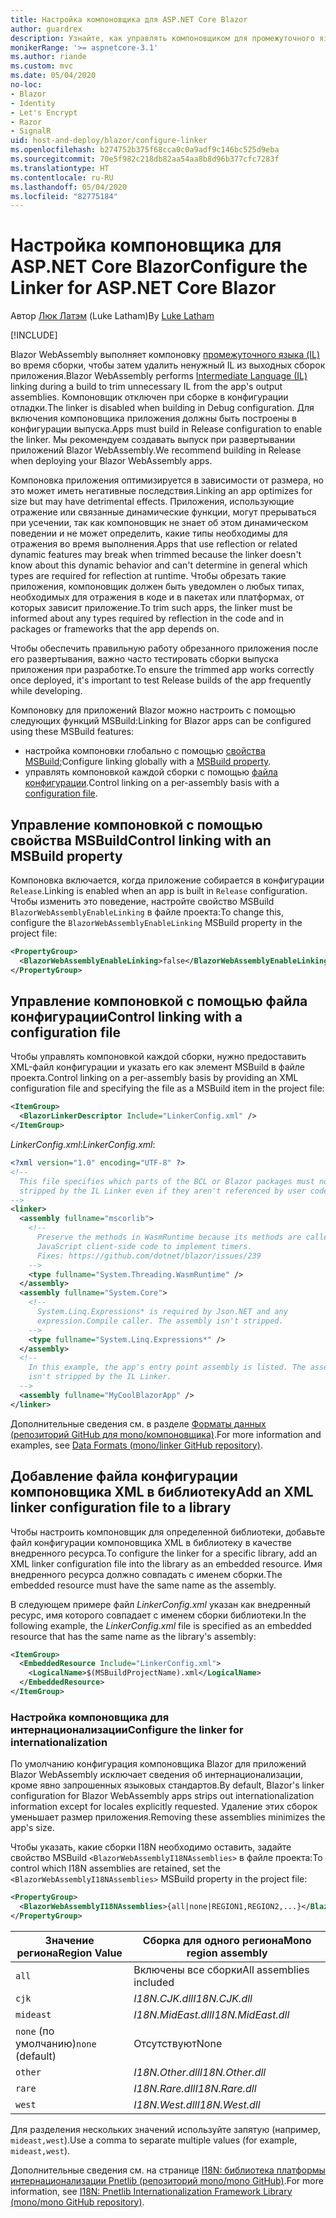 ```yaml
---
title: Настройка компоновщика для ASP.NET Core Blazor
author: guardrex
description: Узнайте, как управлять компоновщиком для промежуточного языка (IL) при создании приложения Blazor.
monikerRange: '>= aspnetcore-3.1'
ms.author: riande
ms.custom: mvc
ms.date: 05/04/2020
no-loc:
- Blazor
- Identity
- Let's Encrypt
- Razor
- SignalR
uid: host-and-deploy/blazor/configure-linker
ms.openlocfilehash: b274752b375f68cca0c0a9adf9c146bc525d9eba
ms.sourcegitcommit: 70e5f982c218db82aa54aa8b8d96b377cfc7283f
ms.translationtype: HT
ms.contentlocale: ru-RU
ms.lasthandoff: 05/04/2020
ms.locfileid: "82775184"
---
```

# <a name="configure-the-linker-for-aspnet-core-blazor"></a><span data-ttu-id="ea2de-103">Настройка компоновщика для ASP.NET Core Blazor</span><span class="sxs-lookup"><span data-stu-id="ea2de-103">Configure the Linker for ASP.NET Core Blazor</span></span>

<span data-ttu-id="ea2de-104">Автор [Люк Латэм](https://github.com/guardrex) (Luke Latham)</span><span class="sxs-lookup"><span data-stu-id="ea2de-104">By [Luke Latham](https://github.com/guardrex)</span></span>

[!INCLUDE[](~/includes/blazorwasm-preview-notice.md)]

<span data-ttu-id="ea2de-105">Blazor WebAssembly выполняет компоновку [промежуточного языка (IL)](/dotnet/standard/managed-code#intermediate-language--execution) во время сборки, чтобы затем удалить ненужный IL из выходных сборок приложения.</span><span class="sxs-lookup"><span data-stu-id="ea2de-105">Blazor WebAssembly performs [Intermediate Language (IL)](/dotnet/standard/managed-code#intermediate-language--execution) linking during a build to trim unnecessary IL from the app's output assemblies.</span></span> <span data-ttu-id="ea2de-106">Компоновщик отключен при сборке в конфигурации отладки.</span><span class="sxs-lookup"><span data-stu-id="ea2de-106">The linker is disabled when building in Debug configuration.</span></span> <span data-ttu-id="ea2de-107">Для включения компоновщика приложения должны быть построены в конфигурации выпуска.</span><span class="sxs-lookup"><span data-stu-id="ea2de-107">Apps must build in Release configuration to enable the linker.</span></span> <span data-ttu-id="ea2de-108">Мы рекомендуем создавать выпуск при развертывании приложений Blazor WebAssembly.</span><span class="sxs-lookup"><span data-stu-id="ea2de-108">We recommend building in Release when deploying your Blazor WebAssembly apps.</span></span> 

<span data-ttu-id="ea2de-109">Компоновка приложения оптимизируется в зависимости от размера, но это может иметь негативные последствия.</span><span class="sxs-lookup"><span data-stu-id="ea2de-109">Linking an app optimizes for size but may have detrimental effects.</span></span> <span data-ttu-id="ea2de-110">Приложения, использующие отражение или связанные динамические функции, могут прерываться при усечении, так как компоновщик не знает об этом динамическом поведении и не может определить, какие типы необходимы для отражения во время выполнения.</span><span class="sxs-lookup"><span data-stu-id="ea2de-110">Apps that use reflection or related dynamic features may break when trimmed because the linker doesn't know about this dynamic behavior and can't determine in general which types are required for reflection at runtime.</span></span> <span data-ttu-id="ea2de-111">Чтобы обрезать такие приложения, компоновщик должен быть уведомлен о любых типах, необходимых для отражения в коде и в пакетах или платформах, от которых зависит приложение.</span><span class="sxs-lookup"><span data-stu-id="ea2de-111">To trim such apps, the linker must be informed about any types required by reflection in the code and in packages or frameworks that the app depends on.</span></span> 

<span data-ttu-id="ea2de-112">Чтобы обеспечить правильную работу обрезанного приложения после его развертывания, важно часто тестировать сборки выпуска приложения при разработке.</span><span class="sxs-lookup"><span data-stu-id="ea2de-112">To ensure the trimmed app works correctly once deployed, it's important to test Release builds of the app frequently while developing.</span></span>

<span data-ttu-id="ea2de-113">Компоновку для приложений Blazor можно настроить с помощью следующих функций MSBuild:</span><span class="sxs-lookup"><span data-stu-id="ea2de-113">Linking for Blazor apps can be configured using these MSBuild features:</span></span>

* <span data-ttu-id="ea2de-114">настройка компоновки глобально с помощью [свойства MSBuild](#control-linking-with-an-msbuild-property);</span><span class="sxs-lookup"><span data-stu-id="ea2de-114">Configure linking globally with a [MSBuild property](#control-linking-with-an-msbuild-property).</span></span>
* <span data-ttu-id="ea2de-115">управлять компоновкой каждой сборки с помощью [файла конфигурации](#control-linking-with-a-configuration-file).</span><span class="sxs-lookup"><span data-stu-id="ea2de-115">Control linking on a per-assembly basis with a [configuration file](#control-linking-with-a-configuration-file).</span></span>

## <a name="control-linking-with-an-msbuild-property"></a><span data-ttu-id="ea2de-116">Управление компоновкой с помощью свойства MSBuild</span><span class="sxs-lookup"><span data-stu-id="ea2de-116">Control linking with an MSBuild property</span></span>

<span data-ttu-id="ea2de-117">Компоновка включается, когда приложение собирается в конфигурации `Release`.</span><span class="sxs-lookup"><span data-stu-id="ea2de-117">Linking is enabled when an app is built in `Release` configuration.</span></span> <span data-ttu-id="ea2de-118">Чтобы изменить это поведение, настройте свойство MSBuild `BlazorWebAssemblyEnableLinking` в файле проекта:</span><span class="sxs-lookup"><span data-stu-id="ea2de-118">To change this, configure the `BlazorWebAssemblyEnableLinking` MSBuild property in the project file:</span></span>

```xml
<PropertyGroup>
  <BlazorWebAssemblyEnableLinking>false</BlazorWebAssemblyEnableLinking>
</PropertyGroup>
```

## <a name="control-linking-with-a-configuration-file"></a><span data-ttu-id="ea2de-119">Управление компоновкой с помощью файла конфигурации</span><span class="sxs-lookup"><span data-stu-id="ea2de-119">Control linking with a configuration file</span></span>

<span data-ttu-id="ea2de-120">Чтобы управлять компоновкой каждой сборки, нужно предоставить XML-файл конфигурации и указать его как элемент MSBuild в файле проекта.</span><span class="sxs-lookup"><span data-stu-id="ea2de-120">Control linking on a per-assembly basis by providing an XML configuration file and specifying the file as a MSBuild item in the project file:</span></span>

```xml
<ItemGroup>
  <BlazorLinkerDescriptor Include="LinkerConfig.xml" />
</ItemGroup>
```

<span data-ttu-id="ea2de-121">*LinkerConfig.xml*:</span><span class="sxs-lookup"><span data-stu-id="ea2de-121">*LinkerConfig.xml*:</span></span>

```xml
<?xml version="1.0" encoding="UTF-8" ?>
<!--
  This file specifies which parts of the BCL or Blazor packages must not be
  stripped by the IL Linker even if they aren't referenced by user code.
-->
<linker>
  <assembly fullname="mscorlib">
    <!--
      Preserve the methods in WasmRuntime because its methods are called by 
      JavaScript client-side code to implement timers.
      Fixes: https://github.com/dotnet/blazor/issues/239
    -->
    <type fullname="System.Threading.WasmRuntime" />
  </assembly>
  <assembly fullname="System.Core">
    <!--
      System.Linq.Expressions* is required by Json.NET and any 
      expression.Compile caller. The assembly isn't stripped.
    -->
    <type fullname="System.Linq.Expressions*" />
  </assembly>
  <!--
    In this example, the app's entry point assembly is listed. The assembly
    isn't stripped by the IL Linker.
  -->
  <assembly fullname="MyCoolBlazorApp" />
</linker>
```

<span data-ttu-id="ea2de-122">Дополнительные сведения см. в разделе [Форматы данных (репозиторий GitHub для mono/компоновщика)](https://github.com/mono/linker/blob/master/docs/data-formats.md).</span><span class="sxs-lookup"><span data-stu-id="ea2de-122">For more information and examples, see [Data Formats (mono/linker GitHub repository)](https://github.com/mono/linker/blob/master/docs/data-formats.md).</span></span>

## <a name="add-an-xml-linker-configuration-file-to-a-library"></a><span data-ttu-id="ea2de-123">Добавление файла конфигурации компоновщика XML в библиотеку</span><span class="sxs-lookup"><span data-stu-id="ea2de-123">Add an XML linker configuration file to a library</span></span>

<span data-ttu-id="ea2de-124">Чтобы настроить компоновщик для определенной библиотеки, добавьте файл конфигурации компоновщика XML в библиотеку в качестве внедренного ресурса.</span><span class="sxs-lookup"><span data-stu-id="ea2de-124">To configure the linker for a specific library, add an XML linker configuration file into the library as an embedded resource.</span></span> <span data-ttu-id="ea2de-125">Имя внедренного ресурса должно совпадать с именем сборки.</span><span class="sxs-lookup"><span data-stu-id="ea2de-125">The embedded resource must have the same name as the assembly.</span></span>

<span data-ttu-id="ea2de-126">В следующем примере файл *LinkerConfig.xml* указан как внедренный ресурс, имя которого совпадает с именем сборки библиотеки.</span><span class="sxs-lookup"><span data-stu-id="ea2de-126">In the following example, the *LinkerConfig.xml* file is specified as an embedded resource that has the same name as the library's assembly:</span></span>

```xml
<ItemGroup>
  <EmbeddedResource Include="LinkerConfig.xml">
    <LogicalName>$(MSBuildProjectName).xml</LogicalName>
  </EmbeddedResource>
</ItemGroup>
```

### <a name="configure-the-linker-for-internationalization"></a><span data-ttu-id="ea2de-127">Настройка компоновщика для интернационализации</span><span class="sxs-lookup"><span data-stu-id="ea2de-127">Configure the linker for internationalization</span></span>

<span data-ttu-id="ea2de-128">По умолчанию конфигурация компоновщика Blazor для приложений Blazor WebAssembly исключает сведения об интернационализации, кроме явно запрошенных языковых стандартов.</span><span class="sxs-lookup"><span data-stu-id="ea2de-128">By default, Blazor's linker configuration for Blazor WebAssembly apps strips out internationalization information except for locales explicitly requested.</span></span> <span data-ttu-id="ea2de-129">Удаление этих сборок уменьшает размер приложения.</span><span class="sxs-lookup"><span data-stu-id="ea2de-129">Removing these assemblies minimizes the app's size.</span></span>

<span data-ttu-id="ea2de-130">Чтобы указать, какие сборки I18N необходимо оставить, задайте свойство MSBuild `<BlazorWebAssemblyI18NAssemblies>` в файле проекта:</span><span class="sxs-lookup"><span data-stu-id="ea2de-130">To control which I18N assemblies are retained, set the `<BlazorWebAssemblyI18NAssemblies>` MSBuild property in the project file:</span></span>

```xml
<PropertyGroup>
  <BlazorWebAssemblyI18NAssemblies>{all|none|REGION1,REGION2,...}</BlazorWebAssemblyI18NAssemblies>
</PropertyGroup>
```

| <span data-ttu-id="ea2de-131">Значение региона</span><span class="sxs-lookup"><span data-stu-id="ea2de-131">Region Value</span></span>     | <span data-ttu-id="ea2de-132">Сборка для одного региона</span><span class="sxs-lookup"><span data-stu-id="ea2de-132">Mono region assembly</span></span>    |
| ---------------- | ----------------------- |
| `all`            | <span data-ttu-id="ea2de-133">Включены все сборки</span><span class="sxs-lookup"><span data-stu-id="ea2de-133">All assemblies included</span></span> |
| `cjk`            | <span data-ttu-id="ea2de-134">*I18N.CJK.dll*</span><span class="sxs-lookup"><span data-stu-id="ea2de-134">*I18N.CJK.dll*</span></span>          |
| `mideast`        | <span data-ttu-id="ea2de-135">*I18N.MidEast.dll*</span><span class="sxs-lookup"><span data-stu-id="ea2de-135">*I18N.MidEast.dll*</span></span>      |
| <span data-ttu-id="ea2de-136">`none` (по умолчанию)</span><span class="sxs-lookup"><span data-stu-id="ea2de-136">`none` (default)</span></span> | <span data-ttu-id="ea2de-137">Отсутствуют</span><span class="sxs-lookup"><span data-stu-id="ea2de-137">None</span></span>                    |
| `other`          | <span data-ttu-id="ea2de-138">*I18N.Other.dll*</span><span class="sxs-lookup"><span data-stu-id="ea2de-138">*I18N.Other.dll*</span></span>        |
| `rare`           | <span data-ttu-id="ea2de-139">*I18N.Rare.dll*</span><span class="sxs-lookup"><span data-stu-id="ea2de-139">*I18N.Rare.dll*</span></span>         |
| `west`           | <span data-ttu-id="ea2de-140">*I18N.West.dll*</span><span class="sxs-lookup"><span data-stu-id="ea2de-140">*I18N.West.dll*</span></span>         |

<span data-ttu-id="ea2de-141">Для разделения нескольких значений используйте запятую (например, `mideast,west`).</span><span class="sxs-lookup"><span data-stu-id="ea2de-141">Use a comma to separate multiple values (for example, `mideast,west`).</span></span>

<span data-ttu-id="ea2de-142">Дополнительные сведения см. на странице [I18N: библиотека платформы интернационализации Pnetlib (репозиторий mono/mono GitHub)](https://github.com/mono/mono/tree/master/mcs/class/I18N).</span><span class="sxs-lookup"><span data-stu-id="ea2de-142">For more information, see [I18N: Pnetlib Internationalization Framework Library (mono/mono GitHub repository)](https://github.com/mono/mono/tree/master/mcs/class/I18N).</span></span>
